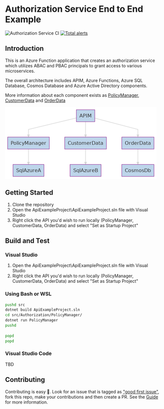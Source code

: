 # Authorization Service End to End Example

![Authorization Service CI](https://github.com/jwendl/authorization-service-example/workflows/Authorization%20Service%20CI/badge.svg) [![Total alerts](https://img.shields.io/lgtm/alerts/g/jwendl/authorization-service-example.svg?logo=lgtm&logoWidth=18)](https://lgtm.com/projects/g/jwendl/authorization-service-example/alerts/)

## Introduction 

This is an Azure Function application that creates an authorization service which utilizes ABAC and PBAC principals to grant access to various microservices. 

The overall architecture includes APIM, Azure Functions, Azure SQL Database, Cosmos Database and Azure Active Directory components.

More information about each component exists as [PolicyManager](./src/Authorization/README.md), [CustomerData](./src/CustomerData/README.md) and [OrderData](./src/OrderData/README.md)

![Architecture](docs/images/overall.png)

## Getting Started

1. Clone the repository
2. Open the ApiExampleProject\ApiExampleProject.sln file with Visual Studio
3. Right click the API you'd wish to run locally (PolicyManager, CustomerData, OrderData) and select "Set as Startup Project"

## Build and Test

### Visual Studio

1. Open the ApiExampleProject\ApiExampleProject.sln file with Visual Studio
2. Right click the API you'd wish to run locally (PolicyManager, CustomerData, OrderData) and select "Set as Startup Project"

### Using Bash or WSL

``` bash
pushd src
dotnet build ApiExampleProject.sln
cd src/Authorization/PolicyManager/
dotnet run PolicyManager
pushd 

popd
popd
```

### Visual Studio Code

TBD

## Contributing

Contributing is easy 🙏. Look for an issue that is tagged as ["good first issue"](https://github.com/jwendl/authorization-service-example/issues?q=is%3Aissue+is%3Aopen+label%3A%22good+first+issue%22), fork this repo, make your contributions and then create a PR. See the [Guide](https://guides.github.com/introduction/flow/) for more information.
